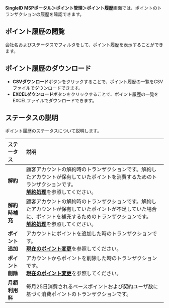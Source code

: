 **SingleID MSPポータル＞ポイント管理＞ポイント履歴**画面では、ポイントのトランザクションの履歴を確認できます。

## ポイント履歴の閲覧
会社名およびステータスでフィルタをして、ポイント履歴を表示することができます。

## ポイント履歴のダウンロード
* **CSVダウンロード**ボタンをクリックすることで、ポイント履歴の一覧をCSVファイルでダウンロードできます。
* **EXCELダウンロード**ボタンをクリックすることで、ポイント履歴の一覧をEXCELファイルでダウンロードできます。

## ステータスの説明
ポイント履歴のステータスについて説明します。

| **ステータス** | **説明** |
| :-- | :-- |
| **解約** | 顧客アカウントの解約時のトランザクションです。解約したアカウントが保有していたポイントを消費するためのトランザクションです。<br>[**解約処理**](customer_account.md#解約処理)を参照してください。|
| **解約時補充** | 顧客アカウントの解約時のトランザクションです。解約したアカウントが保有していたポイントが不足していた場合に、ポイントを補充するためのトランザクションです。<br>[**解約処理**](customer_account.md#解約処理)を参照してください。 |
| **ポイント追加** | アカウントにポイントを追加した時のトランザクションです。<br>[**現在のポイント変更**](customer_account.md#現在のポイントの変更)を参照してください。 |
| **ポイント削除** | アカウントからポイントを削除した時のトランザクションです。<br>[**現在のポイント変更**](customer_account.md#現在のポイントの変更)を参照してください。 |
| **月額利用料** | 毎月25日消費されるベースポイントおよび契約ユーザ数に基づく消費ポイントのトランザクションです。 |

